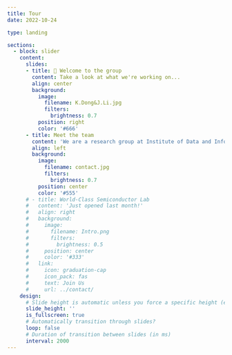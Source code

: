 ```yaml
---
title: Tour
date: 2022-10-24

type: landing

sections:
  - block: slider
    content:
      slides:
      - title: 👋 Welcome to the group
        content: Take a look at what we're working on...
        align: center
        background:
          image:
            filename: K.Dong&J.Li.jpg
            filters:
              brightness: 0.7
          position: right
          color: '#666'
      - title: Meet the team
        content: 'We are a research group at Institute of Data and Information, Tsinghua Shenzhen International Graduate School. Our team is led by Dr. Kaichen Dong. Our group focuses on research topics related to Temperature-adaptive Radiative Cooling, Moiré Photonics, Metamaterials/Metasurfaces, Zero-power Smart MEMS Sensors, and AI for Science (see publications).'
        align: left
        background:
          image:
            filename: contact.jpg
            filters:
              brightness: 0.7
          position: center
          color: '#555'
      # - title: World-Class Semiconductor Lab
      #   content: 'Just opened last month!'
      #   align: right
      #   background:
      #     image:
      #       filename: Intro.png
      #       filters:
      #         brightness: 0.5
      #     position: center
      #     color: '#333'
      #   link:
      #     icon: graduation-cap
      #     icon_pack: fas
      #     text: Join Us
      #     url: ../contact/
    design:
      # Slide height is automatic unless you force a specific height (e.g. '400px')
      slide_height: ''
      is_fullscreen: true
      # Automatically transition through slides?
      loop: false
      # Duration of transition between slides (in ms)
      interval: 2000
---
```

